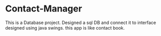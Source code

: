# Contact-Manager
This is a Database project. Designed a sql DB and connect it to interface designed using java swings. this app is like contact book. 
